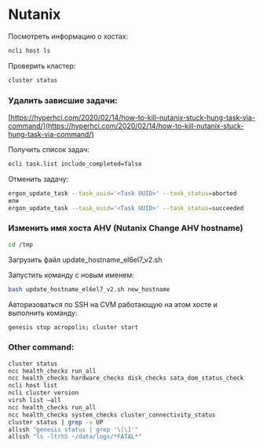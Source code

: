 # Nutanix

Посмотреть информацию о хостах:

``` bash
ncli host ls
```

Проверить кластер:

``` bash
cluster status
```

### Удалить зависшие задачи:

[https://hyperhci.com/2020/02/14/how-to-kill-nutanix-stuck-hung-task-via-command/](https://hyperhci.com/2020/02/14/how-to-kill-nutanix-stuck-hung-task-via-command/)

Получить список задач:
``` bash
ecli task.list include_completed=false
```

Отменить задачу:
``` bash
ergon_update_task --task_uuid='<Task UUID>' --task_status=aborted
или
ergon_update_task --task_uuid='<Task UUID>' --task_status=succeeded
```

### Изменить имя хоста AHV (Nutanix Change AHV hostname)

``` bash
cd /tmp
```

Загрузить файл
update_hostname_el6el7_v2.sh

Запустить команду с новым именем:
``` bash
bash update_hostname_el6el7_v2.sh new_hostname
```

Авторизоваться по SSH на CVM работающую на этом хосте и выполнить команду:

``` bash
genesis stop acropolis; cluster start
```

### Other command:

``` bash
cluster status
ncc health_checks run_all
ncc health_checks hardware_checks disk_checks sata_dom_status_check
ncli host list
ncli cluster version
virsh list –all
ncc health_checks run_all
ncc health_checks system_checks cluster_connectivity_status
cluster status | grep -v UP
allssh "genesis status | grep '\[\]'"
allssh "ls -ltrhS ~/data/logs/*FATAL*"
```
